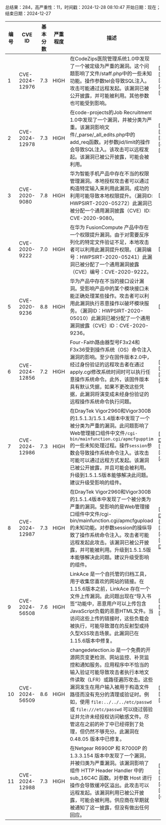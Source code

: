 总结果：284，高严重性：11，时间戳：2024-12-28 08:10:47
开始日期：现在；结束日期：2024-12-27

| 编号 | CVE ID | 基本分数 | 严重程度 | 描述 | 参考资料 |
|-----|--------|------------|----------|-------------|------------|
| 1 | CVE-2024-12976 | 7.3  | HIGH | 在CodeZips医院管理系统1.0中发现了一个被定级为严重的漏洞。这个问题影响了文件/staff.php中的一些未知功能。操作参数tel会导致SQL注入。攻击可能通过远程发起。该漏洞已被公开披露，并可能被利用。其他参数也可能受到影响。 | [1]https://github.com/nexus-wkx/CVE/blob/main/SQL_Injection_in_Hospital_Management_System.md<br>[2]https://vuldb.com/?ctiid.289352<br>[3]https://vuldb.com/?id.289352<br>[4]https://vuldb.com/?submit.469072<br>[5]https://github.com/nexus-wkx/CVE/blob/main/SQL_Injection_in_Hospital_Management_System.md |
| 2 | CVE-2024-12978 | 7.3  | HIGH | 在code-projects的Job Recruitment 1.0中发现了一个漏洞，并被分类为严重。该漏洞影响文件/_parse/_all_edits.php中的add_req函数。对参数jid/limit的操作会导致SQL注入。该攻击可以远程发起。该漏洞已被公开披露，可能会被利用。 | [1]https://code-projects.org/<br>[2]https://github.com/UnrealdDei/cve/blob/main/sql7.md<br>[3]https://vuldb.com/?ctiid.289354<br>[4]https://vuldb.com/?id.289354<br>[5]https://vuldb.com/?submit.469145 |
| 3 | CVE-2020-9080 | 7.8  | HIGH | 华为智能手机产品中存在不当的权限管理漏洞。本地授权攻击者可以通过构造特定输入来利用此漏洞。成功的利用可能导致本地权限提升。（漏洞ID: HWPSIRT-2020-05272）此漏洞已被分配一个通用漏洞披露（CVE）ID: CVE-2020-9080。 | [1]https://www.huawei.com/en/psirt/security-advisories/huawei-sa-20200819-01-smartphone-en |
| 4 | CVE-2020-9222 | 7.0  | HIGH | 在华为 FusionCompute 产品中存在一个权限提升漏洞。由于对需要反序列化的特定文件验证不足，本地攻击者可以利用此漏洞提升权限。（漏洞编号：HWPSIRT-2020-05241）此漏洞已被分配了一个通用漏洞披露（CVE）编号：CVE-2020-9222。 | [1]https://www.huawei.com/en/psirt/security-advisories/2020/huawei-sa-20200826-01-fc-en |
| 5 | CVE-2020-9236 | 8.8  | HIGH | 华为产品中存在不当的接口设计漏洞。受影响产品中的某个模块接口未能正确处理某些操作。攻击者可以利用此漏洞执行恶意操作以破坏模块服务。（漏洞ID：HWPSIRT-2020-05010）此漏洞已被分配了一个通用漏洞披露（CVE）ID：CVE-2020-9236。 | [1]https://www.huawei.com/en/psirt/security-advisories/huawei-sa-20200812-01-fc-en |
| 6 | CVE-2024-12856 | 7.2  | HIGH | Four-Faith路由器型号F3x24和F3x36受到操作系统（OS）命令注入漏洞的影响。至少在固件版本2.0中，经过身份验证的远程攻击者在通过apply.cgi修改系统时间时可以执行任意操作系统命令。此外，该固件版本具有默认凭据，如果不更改这些凭据，此漏洞将演变成未经身份验证的远程操作系统命令执行问题。 | [1]https://ducklingstudio.blog.fc2.com/blog-entry-392.html<br>[2]https://vulncheck.com/advisories/four-faith-time<br>[3]https://vulncheck.com/blog/four-faith-cve-2024-12856<br>[4]https://vulncheck.com/blog/four-faith-cve-2024-12856 |
| 7 | CVE-2024-12986 | 7.3  | HIGH | 在DrayTek Vigor2960和Vigor300B的1.5.1.3/1.5.1.4版本中发现了一个被分类为严重的漏洞。此问题影响了Web管理接口组件中文件`/cgi-bin/mainfunction.cgi/apmcfgupptim`的一些未知处理过程。操作`session`参数会导致操作系统命令注入。该攻击可能可以通过远程方式发起。该漏洞已被公开披露，并且可能会被利用。升级到1.5.1.5版本能够解决此问题。建议升级受影响的组件。 | [1]https://netsecfish.notion.site/Command-Injection-in-apmcfgupptim-endpoint-for-DrayTek-Gateway-Devices-1676b683e67c80b9ad8cc37b93273bf6?pvs=4<br>[2]https://vuldb.com/?ctiid.289379<br>[3]https://vuldb.com/?id.289379<br>[4]https://vuldb.com/?submit.468794 |
| 8 | CVE-2024-12987 | 7.3  | HIGH | 在DrayTek Vigor2960和Vigor300B的1.5.1.4版本中发现了一个被分类为严重的漏洞。受影响的是Web管理接口组件中文件/cgi-bin/mainfunction.cgi/apmcfgupload的未知功能。对参数session的操纵导致了操作系统命令注入。攻击者可能远程发起此攻击。该漏洞已被公开披露，并可能被利用。升级到1.5.1.5版本能够解决此问题。建议升级受影响的组件。 | [1]https://netsecfish.notion.site/Command-Injection-in-apmcfgupload-endpoint-for-DrayTek-Gateway-Devices-1676b683e67c8040b7f1f0ffe29ce18f?pvs=4<br>[2]https://vuldb.com/?ctiid.289380<br>[3]https://vuldb.com/?id.289380<br>[4]https://vuldb.com/?submit.468795<br>[5]https://netsecfish.notion.site/Command-Injection-in-apmcfgupload-endpoint-for-DrayTek-Gateway-Devices-1676b683e67c8040b7f1f0ffe29ce18f |
| 9 | CVE-2024-56508 | 7.6  | HIGH | LinkAce 是一个自托管的归档工具，用于收集您喜欢的网站的链接。在1.15.6版本之前，LinkAce 存在一个文件上传漏洞。此问题出现在“导入书签”功能中，恶意用户可以上传包含JavaScript负载的恶意HTML文件。当访问这些上传的链接时，这些负载会被执行，可能导致潜在的反射型或持久型XSS攻击场景。此漏洞已在1.15.6版本中修复。 | [1]https://github.com/Kovah/LinkAce/commit/8cf3670d71a8629d33408da76f9d441a1aa933f6<br>[2]https://github.com/Kovah/LinkAce/security/advisories/GHSA-2wvv-4576-8862<br>[3]https://github.com/Kovah/LinkAce/security/advisories/GHSA-2wvv-4576-8862 |
| 10 | CVE-2024-56509 | 8.6  | HIGH | changedetection.io 是一个免费的开源网页变更检测、网站监控、补货监控和通知服务。应用程序中不恰当的输入验证可能导致攻击者执行本地文件读取（LFR）或路径遍历攻击。这些漏洞发生在用户输入被用于构造文件路径而没有充分的清理或验证时。例如，使用 `file:../../../etc/passwd` 或 `file:///etc/passwd` 可以绕过弱验证并允许未经授权访问敏感文件。尽管这在之前的补丁中已经得到了处理，但仍然不够充分。此漏洞在 0.48.05 版本中已修复。 | [1]https://github.com/dgtlmoon/changedetection.io/commit/f7e9846c9b40a229813d19cdb66bf60fbe5e6a2a<br>[2]https://github.com/dgtlmoon/changedetection.io/security/advisories/GHSA-j5vv-6wjg-cfr8<br>[3]https://github.com/dgtlmoon/changedetection.io/security/advisories/GHSA-j5vv-6wjg-cfr8 |
| 11 | CVE-2024-12988 | 7.3  | HIGH | 在Netgear R6900P 和 R7000P 的 1.3.3.154 版本中发现了一个漏洞，并被归类为严重漏洞。该漏洞影响了组件 HTTP Header Handler 中的 sub_16C4C 函数。对参数 Host 进行操作会导致缓冲区溢出。此攻击可以远程发起。该漏洞利用已被公开披露，可能会被利用。供应商在早期就被通知了这一披露，但没有做出任何回应。 | [1]https://github.com/physicszq/Routers/tree/main/Netgear/1.3.3.154<br>[2]https://vuldb.com/?ctiid.289381<br>[3]https://vuldb.com/?id.289381<br>[4]https://vuldb.com/?submit.462781<br>[5]https://www.netgear.com/<br>[6]https://github.com/physicszq/Routers/tree/main/Netgear/1.3.3.154 |